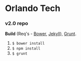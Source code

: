 # Orlando Tech

### v2.0 repo

**Build**
(Req's - [Bower](http://bower.io), [Jekyll](http://jekyllrb.com)), [Grunt](http://gruntjs.com).
  1. `$ bower install`
  2. `$ npm install`
  3. `$ grunt`
